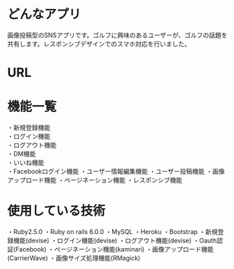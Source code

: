 # どんなアプリ
画像投稿型のSNSアプリです。ゴルフに興味のあるユーザーが、ゴルフの話題を共有します。レスポンシブデザインでのスマホ対応を行いました。


# URL 



# 機能一覧
  ・新規登録機能  
  ・ログイン機能  
  ・ログアウト機能  
  ・DM機能  
  ・いいね機能  
  ・Facebookログイン機能
  ・ユーザー情報編集機能
  ・ユーザー投稿機能
  ・画像アップロード機能
  ・ページネーション機能
  ・レスポンシブ機能

# 使用している技術
  ・Ruby2.5.0
  ・Ruby on rails 6.0.0
  ・MySQL
  ・Heroku
  ・Bootstrap
  ・新規登録機能(devise)
  ・ログイン機能(devise)
  ・ログアウト機能(devise)
  ・Oauth認証(Facebook)
  ・ページネーション機能(kaminari)
  ・画像アップロード機能(CarrierWave)
  ・画像サイズ処理機能(RMagick)
